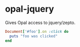 # opal-jquery

Gives Opal access to jquery/zepto.

```ruby
Document['#foo'].on :click do
  puts "foo was clicked"
end
```